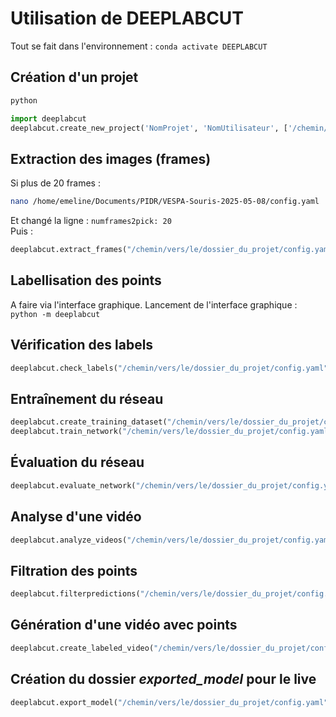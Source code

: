 # Utilisation de DEEPLABCUT
Tout se fait dans l'environnement : ```conda activate DEEPLABCUT```

## Création d'un projet
```bash
python
```
```python
import deeplabcut
deeplabcut.create_new_project('NomProjet', 'NomUtilisateur', ['/chemin/vers/ta_video.mp4'], working_directory='/chemin/vers/le/dossier_du_projet', copy_videos=True)```  
```

## Extraction des images (frames)
Si plus de 20 frames : 
```bash
nano /home/emeline/Documents/PIDR/VESPA-Souris-2025-05-08/config.yaml
```
Et changé la ligne : ```numframes2pick: 20```  
Puis :
```python
deeplabcut.extract_frames("/chemin/vers/le/dossier_du_projet/config.yaml")
```

## Labellisation des points 
A faire via l'interface graphique.
Lancement de l'interface graphique : ```python -m deeplabcut```

## Vérification des labels
```python
deeplabcut.check_labels("/chemin/vers/le/dossier_du_projet/config.yaml")
```

## Entraînement du réseau
```python
deeplabcut.create_training_dataset("/chemin/vers/le/dossier_du_projet/config.yaml")
deeplabcut.train_network("/chemin/vers/le/dossier_du_projet/config.yaml", maxiters= 5000 , displayiters = 100)
```

## Évaluation du réseau
```python
deeplabcut.evaluate_network("/chemin/vers/le/dossier_du_projet/config.yaml")
```

## Analyse d'une vidéo
```python
deeplabcut.analyze_videos("/chemin/vers/le/dossier_du_projet/config.yaml", ['/chemin/vers/ta_video.mp4'])
```

## Filtration des points
```python
deeplabcut.filterpredictions("/chemin/vers/le/dossier_du_projet/config.yaml", ['/chemin/vers/ta_video.mp4']")
```

## Génération d'une vidéo avec points
```python
deeplabcut.create_labeled_video("/chemin/vers/le/dossier_du_projet/config.yaml", ['/chemin/vers/ta_video.mp4']")
```

## Création du dossier *exported_model* pour le live
```python
deeplabcut.export_model("/chemin/vers/le/dossier_du_projet/config.yaml")
```